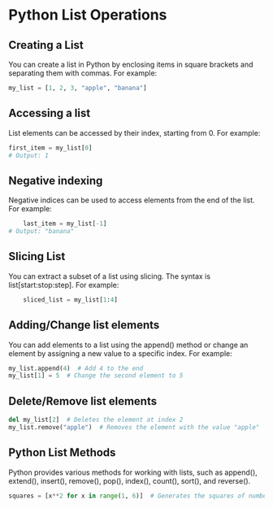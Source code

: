 # Python List Operations

## Creating a List
You can create a list in Python by enclosing items in square brackets and separating them with commas. For example:
```python
my_list = [1, 2, 3, "apple", "banana"]
```

## Accessing a list

List elements can be accessed by their index, starting from 0. For example:
```python
first_item = my_list[0]
# Output: 1

```

## Negative indexing
Negative indices can be used to access elements from the end of the list. For example:

```python
    last_item = my_list[-1]
# Output: "banana"

```

## Slicing List
You can extract a subset of a list using slicing. The syntax is list[start:stop:step]. For example:

```python
    sliced_list = my_list[1:4]

```
## Adding/Change list elements
You can add elements to a list using the append() method or change an element by assigning a new value to a specific index. For example:
```python
my_list.append(4)  # Add 4 to the end
my_list[1] = 5  # Change the second element to 5


```

## Delete/Remove list elements

```python
del my_list[2]  # Deletes the element at index 2
my_list.remove("apple")  # Removes the element with the value "apple"

```
## Python List Methods
Python provides various methods for working with lists, such as append(), extend(), insert(), remove(), pop(), index(), count(), sort(), and reverse().

```python
squares = [x**2 for x in range(1, 6)]  # Generates the squares of numbers from 1 to 5

```

